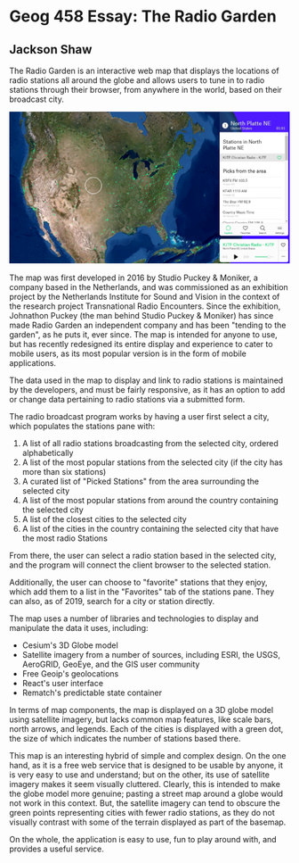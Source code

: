 # Geog 458 Essay: The Radio Garden
## Jackson Shaw
The Radio Garden is an interactive web map that displays the locations of radio stations all around the globe and allows users to tune in to radio stations through their browser, from anywhere in the world, based on their broadcast city.

![Radio garden map of the US](/img/Map_radio.PNG)

The map was first developed in 2016 by Studio Puckey & Moniker, a company based in the Netherlands, and was commissioned as an exhibition project by the Netherlands Institute for Sound and Vision in the context of the research project Transnational Radio Encounters. Since the exhibition, Johnathon Puckey (the man behind Studio Puckey & Moniker) has since made Radio Garden an independent company and has been "tending to the garden", as he puts it, ever since. The map is intended for anyone to use, but has recently redesigned its entire display and experience to cater to mobile users, as its most popular version is in the form of mobile applications.

The data used in the map to display and link to radio stations is maintained by the developers, and must be fairly responsive, as it has an option to add or change data pertaining to radio stations via a submitted form.

The radio broadcast program works by having a user first select a city, which populates the stations pane with:
1. A list of all radio stations broadcasting from the selected city, ordered alphabetically
2. A list of the most popular stations from the selected city (if the city has more than six stations)
3. A curated list of "Picked Stations" from the area surrounding the selected city
4. A list of the most popular stations from around the country containing the selected city
5. A list of the closest cities to the selected city
6. A list of the cities in the country containing the selected city that have the most radio Stations

From there, the user can select a radio station based in the selected city, and the program will connect the client browser to the selected station.

Additionally, the user can choose to "favorite" stations that they enjoy, which add them to a list in the "Favorites" tab of the stations pane. They can also, as of 2019, search for a city or station directly.

The map uses a number of libraries and technologies to display and manipulate the data it uses, including:

- Cesium's 3D Globe model
- Satellite imagery from a number of sources, including ESRI, the USGS, AeroGRID, GeoEye, and the GIS user community
- Free Geoip's geolocations
- React's user interface
- Rematch's predictable state container

In terms of map components, the map is displayed on a 3D globe model using satellite imagery, but lacks common map features, like scale bars, north arrows, and legends. Each of the cities is displayed with a green dot, the size of which indicates the number of stations based there.

This map is an interesting hybrid of simple and complex design. On the one hand, as it is a free web service that is designed to be usable by anyone, it is very easy to use and understand; but on the other, its use of satellite imagery makes it seem visually cluttered. Clearly, this is intended to make the globe model more genuine; pasting a street map around a globe would not work in this context. But, the satellite imagery can tend to obscure the green points representing cities with fewer radio stations, as they do not visually contrast with some of the terrain displayed as part of the basemap.

On the whole, the application is easy to use, fun to play around with, and provides a useful service.
